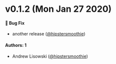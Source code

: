 # v0.1.2 (Mon Jan 27 2020)

#### 🐛  Bug Fix

- another release  ([@hipstersmoothie](https://github.com/hipstersmoothie))

#### Authors: 1

- Andrew Lisowski ([@hipstersmoothie](https://github.com/hipstersmoothie))